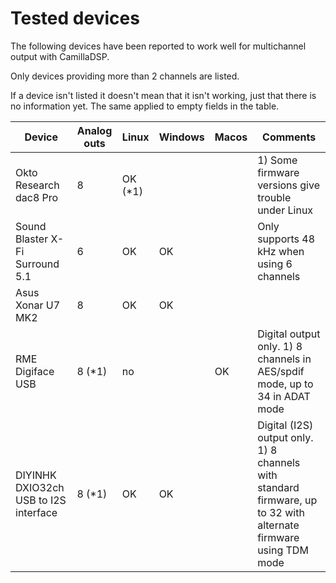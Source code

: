 # Tested devices

The following devices have been reported to work well for multichannel output with CamillaDSP.

Only devices providing more than 2 channels are listed.

If a device isn't listed it doesn't mean that it isn't working, just that there is no information yet. The same applied to empty fields in the table. 

| Device | Analog outs | Linux | Windows | Macos | Comments |
| ------ | ----------- | ----- | ------- | ----- | -------- |
| Okto Research dac8 Pro | 8 | OK (*1) | | | 1) Some firmware versions give trouble under Linux |
| Sound Blaster X-Fi Surround 5.1  | 6 | OK | OK | | Only supports 48 kHz when using 6 channels |
| Asus Xonar U7 MK2 | 8 | OK | OK| |  |
| RME Digiface USB | 8 (*1) | no | | OK | Digital output only. 1) 8 channels in AES/spdif mode, up to 34 in ADAT mode |
| DIYINHK DXIO32ch USB to I2S interface | 8 (*1) | OK | OK |  | Digital (I2S) output only. 1) 8 channels with standard firmware, up to 32 with alternate firmware using TDM mode |